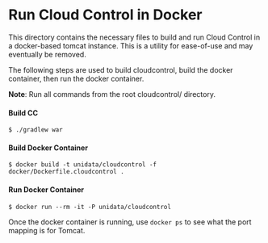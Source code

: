 # Run Cloud Control in Docker

This directory contains the necessary files to build and run Cloud Control in  a docker-based tomcat instance.  This is a utility for ease-of-use and may eventually be removed.

The following steps are used to build cloudcontrol, build the docker container, then run the docker container.

**Note**: Run all commands from the root cloudcontrol/ directory.


#### Build CC

    $ ./gradlew war

#### Build Docker Container

    $ docker build -t unidata/cloudcontrol -f docker/Dockerfile.cloudcontrol .

#### Run Docker Container

    $ docker run --rm -it -P unidata/cloudcontrol

Once the docker container is running, use `docker ps` to see what the port mapping is for Tomcat.
